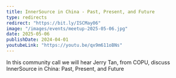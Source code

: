 ```yaml
---
title: InnerSource in China - Past, Present, and Future
type: redirects
redirect: "https://bit.ly/ISCMay06"
image: "/images/events/meetup-2025-05-06.jpg"
date: 2025-05-06
publishDate: 2024-04-01
youtubeLink: "https://youtu.be/qx9m611oBNs"
---
```


In this community call we will hear Jerry Tan, from COPU, discuss InnerSource in China: Past, Present, and Future